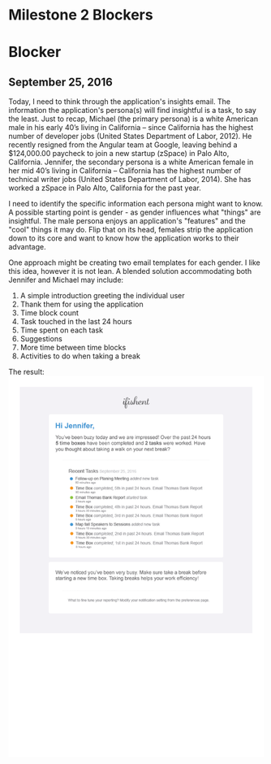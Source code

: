 # Milestone 2 Blockers

# Blocker 
## September 25, 2016

Today, I need to think through the application's insights email. The information the application's persona(s) will find insightful is a task, to say the least. Just to recap, Michael (the primary persona) is a white American male in his early 40’s living in California – since California has the highest number of developer jobs (United States Department of Labor, 2012). He recently resigned from the Angular team at Google, leaving behind a $124,000.00 paycheck to join a new startup (zSpace) in Palo Alto, California. Jennifer, the secondary persona is a white American female in her mid 40’s living in California – California has the highest number of technical writer jobs (United States Department of Labor, 2014). She has worked a zSpace in Palo Alto, California for the past year.

I need to identify the specific information each persona might want to know. A possible starting point is gender - as gender influences what "things" are insightful. The male persona enjoys an application's "features" and the "cool" things it may do. Flip that on its head, females strip the application down to its core and want to know how the application works to their advantage. 

One approach might be creating two email templates for each gender. I like this idea, however it is not lean. A blended solution accommodating both Jennifer and Michael may include:

1. A simple introduction greeting the individual user
2. Thank them for using the application
2. Time block count
3. Task touched in the last 24 hours
4. Time spent on each task
5. Suggestions 
6. More time between time blocks
7. Activities to do when taking a break
 
The result:
 ![Email Template](../img/email-template.png)
  
  